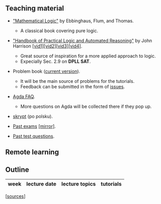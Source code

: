 ## Teaching material

- ["Mathematical Logic"](https://www.springer.com/gp/book/9780387942582) by Ebbinghaus, Flum, and Thomas.
  - A classical book covering pure logic.
- ["Handbook of Practical Logic and Automated Reasoning"](https://www.cl.cam.ac.uk/~jrh13/atp/) by John Harrison [[vid1]](https://www.youtube.com/watch?v=Nydg-N83VYc)[[vid2]](https://www.youtube.com/watch?v=iPFJY0aW4E4)[[vid3]](https://www.youtube.com/watch?v=ZdJ0-V77f_0)[[vid4]](https://www.youtube.com/watch?v=g3EQKBMq5h0).
  - Great source of inspiration for a more applied approach to logic.
  - Expecially Sec. 2.9 on **DPLL SAT**.

- Problem book ([current version](book/logic_book_2021-03-XX.pdf)). 
  - It will be the main source of problems for the tutorials.
  - Feedback can be submitted in the form of [issues](https://github.com/lclem/logic_course/issues/).
    
- [Agda FAQ](labs/agda/agda_FAQ.md).
  - More questions on Agda will be collected there if they pop up.

- [skrypt](skrypt/calosc.pdf) (po polsku).
- [Past exams](https://moodle.mimuw.edu.pl/mod/url/view.php?id=13772) [[mirror]](archive/exam-pack.zip).
- [Past test questions](https://docs.google.com/forms/d/e/1FAIpQLSelSJszgoUIlPPx1U3AcY2gFmeBBp2p4y3y2Rmt-8Aoq27psQ/viewform?usp=sf_link).

## Remote learning

<!-- ## (L)earning points
- SAT project: **20 points** = 10 public tests + 10 private tests.
  - For each test: Timeout (1 min): 0 points. Correct: 1 point. Incorrect: -1 point.
  - Must show their code to their lab tutor before (and including) their respective last lab.
  - Any programming language is allowed.
  - Announcement of the project: 20th March 2020.
  - Deadline for submission: 12th June 2020, 20:00.
  - [Detailed description](labs/task01_description.pdf). The submission is done in GitHub Classroom, as specified in the detailed description.
  - [FAQ](labs/task01_FAQ.md) for the SAT project.
- Agda project: **10 points** (10 exercises, 1 point each).
  - Deadline for submission: 18th May 2020, 8pm.
  - Assignment invitation link sent via USOS mail.
- Mid-term exam: **30 points** (3 problems).
  - Coverage: lecture and related tutorial material weeks 0-5 included, except intuitionistic propositional/FO logic (e.g., no compactness/Skolem-Löwenheim for first-order logic).
- Final exam: **40 points** (3 problems).
  - This year there will be no test for the final exam, just problems.
- **NEW** 2nd take exam: Subscribe in [this form](https://docs.google.com/forms/d/e/1FAIpQLSdak3wSZNfrhACgb9qRqdHOEse1J5zWuC1PXp0_jujitEykXw/viewform?usp=sf_link) if you are interested.
- Book feedback: **+1 point** for every legitimate factual mistake found (excluding spelling mistakes), awarded to the first student that finds the mistake. Submit an issue [here](https://github.com/lclem/logic_course/issues/).
- Final score (up to 100 points without BOOK): SAT + Agda + MIDTERM + FINAL + BOOK.
- Guaranteed conversion thresholds: [50,59] gives 3, [60,69] gives 3.5, [70,79] gives 4, [80,89] gives 4.5, [90,99] gives 5, [100,∞) gives 5.5.

## Labs
* Lab01 (weeks 0,1) [Haskell]: Normal forms (NNF, DNF, CNF), DNF SAT, Ramsey numbers. [[lab01.zip]](labs/lab01.zip)
* Lab02 (weeks 2,3) [Haskell]: Equisatisfiable CNF, DP SAT. [[lab02.zip]](labs/lab02.zip)
* **SAT project presentation** at the end of week 3.
* Lab03 (weeks 4,5) [Agda Lab 01] [[notebook]](labs/agda/Lab01.ipynb) [[YT tutorial]](https://www.youtube.com/playlist?list=PL36j6ft5UmIr5x-NhLtKjmGdqoFpqR9Ol): Intuitionistic propositional logic. There are at least three options to work on this material:
  1. Work on the notebook online with [mybinder](https://mybinder.org/v2/gh/lclem/logic_course/master?filepath=docs/labs/agda/Lab01.ipynb). This option is fully online, does not require any installation. In order to retain the work done, it is necessary to locally download the notebook once one is done with it. To start working again, launch mybinder as above and upload your local copy.
  2. Work on the notebook locally by installing [Jupyter notebook](https://github.com/jupyter/notebook), Agda (see below), and the [Agda kernel](https://github.com/lclem/agda-kernel) for Jupyter.
  3. Do not work on the notebook at all and use local Agda files. Can still use the notebook to follow the description of the exercies and the comments. Installation instructions can be found on [Agda's github page](https://github.com/agda/agda). Popular local editors for working with Agda include [emacs](https://agda.readthedocs.io/en/v2.6.1/tools/emacs-mode.html) and [Atom](https://atom.io/packages/agda-mode). Note that it may take long time to install Agda, especially if building from sources (>1 hr).
* Lab04 (weeks 6,7) [Agda Lab 02] [[notebook]](labs/agda/Lab02.lagda.ipynb) [[mybinder]](https://mybinder.org/v2/gh/lclem/logic_course/master?filepath=docs/labs/agda/Lab02.lagda.ipynb) [[nextjournal]](https://nextjournal.com/a/MTG16bsjspisCTxKMrBHc?token=GntCzS9wsPvtKnojg74Dir): Intuitionistic first-order logic.
  - Nextjournal instructions: Register on nextjournal, access the read-only link above, and *remix* the notebook. You can then add collaborators for collaborative editing.
* **Agda project presentation** after all groups have officially seen [Agda Lab 02], which means at the end of week 8.

* Lab05 (weeks 9,10) [Z3 lab] [[notebook]](labs/LabZ3.ipynb) [[colab]](https://colab.research.google.com/github/lclem/logic_course/blob/master/docs/labs/LabZ3.ipynb) [[nextjournal]](https://nextjournal.com/a/MTMzzvE9CWkVWUK8ncHnj?token=HSPYLRYt8L2yijQtvTMdZ8): SAT as a blackbox.
  - Note: In order to use the Z3 library, we need more configurable systems like Nextjournal and Google Colab where Z3 can be installed.
  - Nextjournal instructions: Remix the read-only notebook and add your tutor as a collaborator for real-time feedback.
  - Google colab instructions: Open the link and save a local copy in Drive.
  
* Lab06 (weeks 11,12) [Haskell] [[nextjournal]](https://nextjournal.com/a/MXfaeLFbJoDxtZJcgoKYS?token=LJUyJXBFS9931sYXePTAiJ): Classical first-order logic: Syntax, semantics, normal forms (NNF, PNF).
* Lab07 (weeks 13,14) [Haskell] [[nextjournal]](https://nextjournal.com/a/MadgWAgVngRAgsQNyT2ff?token=JuTL4RzYRwBGph5Eg3rENE): Classical first-order logic: Skolemisation, deciding ∀∃-formulas, syllogisms.

-->

## Outline

| week  | lecture date | lecture topics  |  tutorials | 
|---:|---:|:---|:--|

<!-- 
| 0  | 24.02 | organisation; historical context; introduction to propositional logic, tautology is coNP-complete, P1.2.3 (functionally complete set of connectives); multi-valued logics [[slides]](slides/01-intro.pdf) | sec. 1.1 (warm-up), P1.2.2 (normal forms: NNF, CNF, DNF), <del>P1.2.3 (functionally complete set of connectives),</del> P1.2.4 (equisatisfiable CNF); P1.3.1-1.3.4 (complexity of SAT)  | 
| 1 | 02.03 | Hilbert's proof system for propositional logic, soundness, deduction theorem, completeness (weak and strong); compactness; interpolation, <del>Beth definability</del> [[slides]](slides/02-completeness.pdf) | proof examples, P1.5.2 (compactness => König's lemma), P1.5.3 (De Bruijn-Erdős' theorem), P1.5.4, P2.9.2 (compactness w.r.t. finite satisfiability/logical consequence), weak completeness implies strong completeness |
| 2 | 09.03 | resolution (soundness, refutation completeness, <del>hardness of pigeon-hole formulas,</del> polynomial interpolants P1.7.6); SAT solving (DP, DPLL, phase transition); success of SAT solvers [[slides]](slides/03-resolution.pdf) | P1.3.5 (self-reducibility of SAT), P1.4.3 (exponential lower bound on equivalent CNF), P1.7.2 (interpolation), P1.7.3 (Beth definability), P1.7.4 (infinite extension of interpolation) |
| 3 | 16.03 | intuitionistic propositional logic: law of excluded middle, natural deduction, Curry-Howard correspondence (simply-typed lambda-calculus), models, tautology is PSPACE-complete [[live stream]](https://youtu.be/4MtVtuULxxQ) [[video]](https://youtu.be/FwPfMFfRD-8) [[slides]](slides/04-intuitionism.pdf) | P1.9.1 (examples), P1.9.2 (monotonicity of natural deduction), P1.9.3 (Kripke models with one world), P1.9.4 (monotonicity of Kripke semantics), P1.9.5 (soundness), P1.9.7 (examples of intuitionistic non-tautologies), P1.9.8 (linear models), P1.9.9 (disjunction property) |
| 4 | 23.03 | first-order logic: syntax, semantics, examples, Codd's theorem, evaluation in AC0 for fixed formula, normal forms (NNF, PNF, SNF), Herbrand's theorem [[live stream]](https://youtu.be/R_aFVUzb7d8) [[slides]](slides/05-first_order_logic.pdf) | P2.1.2, P2.1.6-9 (definability examples), P2.2.1-2 (NNF, PNF), P2.3.1-3 (satisfaction relation), P2.6.1-2 (logical consequence), P2.14.1 (relational algebra) |
| 5 | 30.03 | Hilbert's proof system for first-order logic, soundness, completeness [[live stream]](https://youtu.be/i1Nl1XOGxZ0) [[slides]](slides/06-completeness_FO.pdf) | expressing properties in first-order logic: spectrum (P2.8.2-2.8.9) and its closure properties (P2.8.10-13); infiniteness (P2.3.4-7) |
| 6 | 06.04 | intuitionistic first-order logic: tautology examples, natural deduction, dependent types, lambdaP1 calculus, Kripke models, negative translation [[live stream]](https://youtu.be/epzULiW39p8) [[slides]](slides/07-intuitionistic_FO.pdf) | more on spectrum: P2.8.15 (semilinear sets), P2.8.21-22 (spectra of existential and universal sentences), P2.8.29 (spectra are in NEXPTIME), P2.8.25-26 (counting spectrum); no exercises for IFOL (covered by the labs) |
| 7 | 13.04 | (EASTER MONDAY) | 
| 8 | 20.04 | compactness, Skolem-Löwenheim theorem, nonaxiomatisability [[live stream]](https://youtu.be/E4JnHcKoTvo) [[slides]](slides/08-compactness_and_SL.pdf) | non-axiomatisability via compactness: P2.9.6, P2.9.7, P2.9.9, P2.9.10, P2.9.14, P2.9.15, P2.9.16 (done in the lecture); applications of Skolem-Löwenheim: P2.10.2 (done in the lecture), P2.10.7 |
| 9 | 27.04 | **MIDTERM EXAM** | more compactness (P2.9.4, P2.9.5, P2.9.18, P2.9.22) and Skolem-Löwenheim (P2.10.4, P2.10.9, P2.10.10, P2.10.11) |
| 10 | 04.05 | (NO LECTURE, Friday schedule on this Monday) | |
| 11 | 11.05 | relational homomorphisms, isomorphisms, Ehrenfeucht-Fraïssé games, application to non-definability and non-axiomatisability [[live stream]](https://youtu.be/mtmksRJ3zmM) [[slides]](slides/09-EF_games.pdf) | P2.11.7 (isomorphism); P2.11.12, P2.12.4, P2.12.5, P2.12.6 (elementary equivalence), P2.12.10 (distinguishing sentences), P2.12.13 (infinite EF game) |
| 12 | 18.05 | the decision problem: semidecidability of validity and finite satifiability; decidable theories: finite model property (restriction on quantifier prefix, signature), quantifier elimination (equality, dense order, linear arithmetic, Presburger arithmetic, Tarski's algebra) [[live stream]](https://youtu.be/PpFjRg2_NpM) [[slides]](slides/10-quantifier_elimination.pdf) | P2.12.22-23 (inexpressibility via EF-games); P4.1.3-4 (small model property); P4.2.4, P4.2.6 (quantifier elimination) |
| 13 | 25.05 | undecidability of validity (Church-Turing) and finite satisfiability (Trakhtenbrot) [[live stream]](https://youtu.be/3NRi9S-F2Vk) [[slides]](slides/11-undecidability.pdf) | P2.12.11 (the hypercube), P2.12.27 (non-axiomatisability of the Church-Rosser property), P4.2.8-11 (quantifier elimination), P4.3.3 (decidability via interpretation) |
| 14 | 01.06 | second-order logic: expressiveness, failures (compactness, Skolem-Löwenheim theorems), nonaxiomatisability, Fagin's theorem (finite model theory), monadic second-order logic (word models, Büchi-Elgot-Trakhtenbrot's theorem) [[live tream]](https://youtu.be/qzMv-BpticE) [[slides]](slides/12-second_order_logic.pdf) | P3.1.2 (countability), P3.1.5-8 (reachability, connectivity, Eulerian and Hamiltonian cycles of infinite and finite graphs), P3.1.9 (colourability), P3.2.1 (compactness and SO), P3.2.2 (Skolem-Löwenheim and SO), P3.3.5 (star-free regular languages in FO)|
| 15 | 08.06 | arithmetic and Gödel's incompleteness theorem [[live stream]](https://youtu.be/S9uauo3oAqY) [[slides]](slides/13-incompleteness.pdf) | P5.1.3-4 (expressing numeric functions in arithmetic), P5.1.5 (Collatz), P5.2.1-4 (recognising languages in arithmetic), P5.2.7 (undecidability of the integers), P5.3.2 (elimination of weak second-order quantifiers in arithmetic) |
| 16 | 19.06 | **EXAM** 10am-1pm (3 hrs) | |
| < ∞  | 05.09 | **2nd TAKE EXAM** [[subscription form]](https://docs.google.com/forms/d/e/1FAIpQLSdak3wSZNfrhACgb9qRqdHOEse1J5zWuC1PXp0_jujitEykXw/viewform?usp=sf_link) | |

-->

[[sources](https://github.com/lclem/logic_course_2020-2021)]
